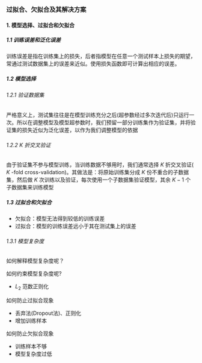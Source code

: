 ### 过拟合、欠拟合及其解决方案

#### 1. 模型选择、过拟合和欠拟合

##### 1.1 训练误差和泛化误差

训练误差是指在训练集上的损失，后者指模型在任意一个测试样本上损失的期望，常通过测试数据集上的误差来近似。使用损失函数即可计算出相应的误差。

##### 1.2 模型选择

###### 1.2.1 验证数据集

严格意义上，测试集往往是在模型训练充分之后(超参数经过多次迭代后)只运行一次。所以在调整模型及模型超参数时，我们预留一部分训练集作为验证集，并将验证集的损失近似为泛化误差，以作为我们调整模型的依据

###### 1.2.2 $K$ 折交叉验证

由于验证集不参与模型训练，当训练数据不够用时，我们通常选择 $K$ 折交叉验证( $K$ -fold cross-validation)。其做法是：将原始训练集分成 $K$ 份不重合的子数据集，然后做 $K$ 次训练以及验证，每次使用一个子数据集验证模型，其余 $K-1$ 个子数据集来训练模型

##### 1.3 过拟合和欠拟合

- 欠拟合：模型无法得到较低的训练误差
- 过拟合：模型的训练误差远小于其在测试集上的误差

###### 1.3.1 模型复杂度

如何解释模型复杂度呢？

如何约束模型复杂度呢?

- $L_2$ 范数正则化

如何防止过拟合现象

- 丢弃法(Dropout法)、正则化
- 增加训练样本

如何防止欠拟合现象

- 训练样本不够
- 模型复杂度过低